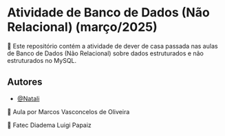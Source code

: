 # Atividade de Banco de Dados (Não Relacional) (março/2025)

🔎 Este repositório contém a atividade de dever de casa passada nas aulas de Banco de Dados (Não Relacional) sobre 
dados estruturados e não estruturados no MySQL.
## Autores

- [@Natali](https://github.com/nouveauromance)

🔗 Aula por Marcos Vasconcelos de Oliveira

📍 Fatec Diadema Luigi Papaiz 
